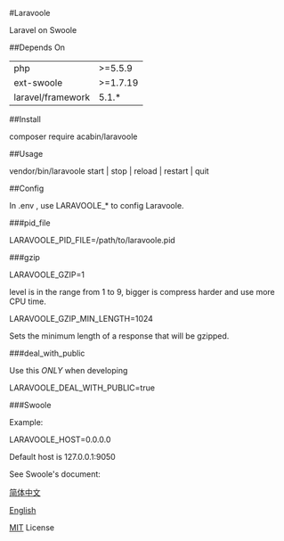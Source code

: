 #Laravoole

Laravel on Swoole

##Depends On
<table>
	<tr>
		<td>php</td><td>>=5.5.9</td>
	</tr>
	<tr>
		<td>ext-swoole</td><td>>=1.7.19</td>
	</tr>
	<tr>
		<td>laravel/framework</td><td>5.1.*</td>
	</tr>
</table>

##Install

 composer require acabin/laravoole

##Usage

 vendor/bin/laravoole start | stop | reload | restart | quit


##Config

In .env , use LARAVOOLE_* to config Laravoole.

###pid_file

 LARAVOOLE_PID_FILE=/path/to/laravoole.pid

###gzip

 LARAVOOLE_GZIP=1

level is in the range from 1 to 9, bigger is compress harder and use more CPU time.

 LARAVOOLE_GZIP_MIN_LENGTH=1024

Sets the minimum length of a response that will be gzipped.

###deal_with_public

Use this *ONLY* when developing

 LARAVOOLE_DEAL_WITH_PUBLIC=true

###Swoole

Example:

 LARAVOOLE_HOST=0.0.0.0

Default host is 127.0.0.1:9050

See Swoole's document:

[简体中文](http://wiki.swoole.com/wiki/page/274.html)

[English](https://cdn.rawgit.com/tchiotludo/swoole-ide-helper/dd73ce0dd949870daebbf3e8fee64361858422a1/docs/classes/swoole_server.html#method_set)

[MIT](LICENSE) License
